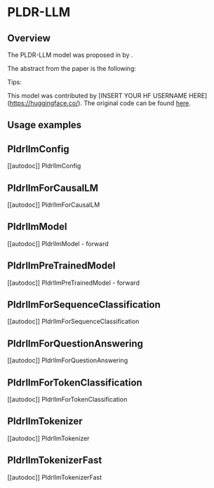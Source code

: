 <!--Copyright 2025 the HuggingFace Team. All rights reserved.

Licensed under the Apache License, Version 2.0 (the "License");
you may not use this file except in compliance with the License.
You may obtain a copy of the License at

    http://www.apache.org/licenses/LICENSE-2.0

Unless required by applicable law or agreed to in writing, software
distributed under the License is distributed on an "AS IS" BASIS,
WITHOUT WARRANTIES OR CONDITIONS OF ANY KIND, either express or implied.
See the License for the specific language governing permissions and
limitations under the License.


⚠️ Note that this file is in Markdown but contain specific syntax for our doc-builder (similar to MDX) that may not be rendered properly in your Markdown viewer.

-->


# PLDR-LLM

## Overview

The PLDR-LLM model was proposed in [<INSERT PAPER NAME HERE>](<INSERT PAPER LINK HERE>) by <INSERT AUTHORS HERE>.
<INSERT SHORT SUMMARY HERE>

The abstract from the paper is the following:

<INSERT PAPER ABSTRACT HERE>

Tips:

<INSERT TIPS ABOUT MODEL HERE>

This model was contributed by [INSERT YOUR HF USERNAME HERE](https://huggingface.co/<INSERT YOUR HF USERNAME HERE>).
The original code can be found [here](<INSERT LINK TO GITHUB REPO HERE>).

## Usage examples

<INSERT SOME NICE EXAMPLES HERE>

## PldrllmConfig

[[autodoc]] PldrllmConfig

## PldrllmForCausalLM

[[autodoc]] PldrllmForCausalLM

## PldrllmModel

[[autodoc]] PldrllmModel
    - forward

## PldrllmPreTrainedModel

[[autodoc]] PldrllmPreTrainedModel
    - forward

## PldrllmForSequenceClassification

[[autodoc]] PldrllmForSequenceClassification

## PldrllmForQuestionAnswering

[[autodoc]] PldrllmForQuestionAnswering

## PldrllmForTokenClassification

[[autodoc]] PldrllmForTokenClassification

## PldrllmTokenizer

[[autodoc]] PldrllmTokenizer

## PldrllmTokenizerFast

[[autodoc]] PldrllmTokenizerFast
